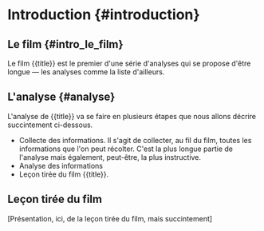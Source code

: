 # Introduction {#introduction}

## Le film {#intro_le_film}

Le film {{title}} est le premier d'une série d'analyses qui se propose d'être longue — les analyses comme la liste d'ailleurs.

## L'analyse {#analyse}

L'analyse de {{title}} va se faire en plusieurs étapes que nous allons décrire succintement ci-dessous.

* Collecte des informations. Il s'agit de collecter, au fil du film, toutes les informations que l'on peut récolter. C'est la plus longue partie de l'analyse mais également, peut-être, la plus instructive.
* Analyse des informations
* Leçon tirée du film {{title}}.

## Leçon tirée du film

[Présentation, ici, de la leçon tirée du film, mais succintement]